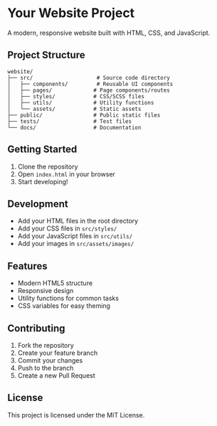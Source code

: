 # Your Website Project

A modern, responsive website built with HTML, CSS, and JavaScript.

## Project Structure

```
website/
├── src/                    # Source code directory
│   ├── components/         # Reusable UI components
│   ├── pages/             # Page components/routes
│   ├── styles/            # CSS/SCSS files
│   ├── utils/             # Utility functions
│   └── assets/            # Static assets
├── public/                # Public static files
├── tests/                 # Test files
└── docs/                  # Documentation
```

## Getting Started

1. Clone the repository
2. Open `index.html` in your browser
3. Start developing!

## Development

- Add your HTML files in the root directory
- Add your CSS files in `src/styles/`
- Add your JavaScript files in `src/utils/`
- Add your images in `src/assets/images/`

## Features

- Modern HTML5 structure
- Responsive design
- Utility functions for common tasks
- CSS variables for easy theming

## Contributing

1. Fork the repository
2. Create your feature branch
3. Commit your changes
4. Push to the branch
5. Create a new Pull Request

## License

This project is licensed under the MIT License.
